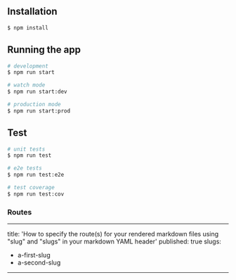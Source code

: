 ## Installation

```bash
$ npm install
```

## Running the app

```bash
# development
$ npm run start

# watch mode
$ npm run start:dev

# production mode
$ npm run start:prod
```

## Test

```bash
# unit tests
$ npm run test

# e2e tests
$ npm run test:e2e

# test coverage
$ npm run test:cov
```
### Routes

---
title: 'How to specify the route(s) for your rendered markdown files using "slug" and "slugs" in your markdown YAML header'
published: true
slugs: 
  - a-first-slug
  - a-second-slug
---


